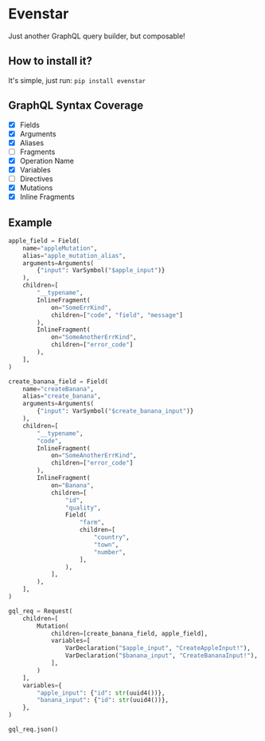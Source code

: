 # Evenstar
Just another GraphQL query builder, but composable!

## How to install it?
It's simple, just run: `pip install evenstar`

## GraphQL Syntax Coverage
- [X] Fields
- [X] Arguments
- [X] Aliases
- [ ] Fragments
- [X] Operation Name
- [X] Variables
- [ ] Directives
- [X] Mutations
- [X] Inline Fragments

## Example

```python
apple_field = Field(
    name="appleMutation",
    alias="apple_mutation_alias",
    arguments=Arguments(
        {"input": VarSymbol("$apple_input")}
    ),
    children=[
        "__typename",
        InlineFragment(
            on="SomeErrKind",
            children=["code", "field", "message"]
        ),
        InlineFragment(
            on="SomeAnotherErrKind",
            children=["error_code"]
        ),
    ],
)

create_banana_field = Field(
    name="createBanana",
    alias="create_banana",
    arguments=Arguments(
        {"input": VarSymbol("$create_banana_input")}
    ),
    children=[
        "__typename",
        "code",
        InlineFragment(
            on="SomeAnotherErrKind",
            children=["error_code"]
        ),
        InlineFragment(
            on="Banana",
            children=[
                "id",
                "quality",
                Field(
                    "farm",
                    children=[
                        "country",
                        "town",
                        "number",
                    ],
                ),
            ],
        ),
    ],
)

gql_req = Request(
    children=[
        Mutation(
            children=[create_banana_field, apple_field],
            variables=[
                VarDeclaration("$apple_input", "CreateAppleInput!"),
                VarDeclaration("$banana_input", "CreateBananaInput!"),
            ],
        )
    ],
    variables={
        "apple_input": {"id": str(uuid4())},
        "banana_input": {"id": str(uuid4())},
    },
)

gql_req.json()
```
